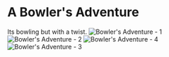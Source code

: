 # A Bowler's Adventure
 Its bowling but with a twist.
![Bowler's Adventure - 1](https://github.com/AbhiMGame/A-Bowlers-Adventure/assets/99332106/1b47cf81-3e7b-4c82-b254-2ae3bea0647b)
![Bowler's Adventure - 2](https://github.com/AbhiMGame/A-Bowlers-Adventure/assets/99332106/7bea045d-1417-4ebd-8f0a-6a810b3e7c3e)
![Bowler's Adventure - 4](https://github.com/AbhiMGame/A-Bowlers-Adventure/assets/99332106/64ff5a30-eb4a-471d-abac-fbe736ea78da)
![Bowler's Adventure - 3](https://github.com/AbhiMGame/A-Bowlers-Adventure/assets/99332106/fe49643d-4d41-4bb5-8fa2-bb2a08c8acf6)

